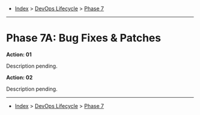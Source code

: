 <a id="top"></a>

- [Index](../index.md) > [DevOps Lifecycle](devops.md) > [Phase 7](phase_07.md)

---

<a id="actions"></a>

# Phase 7A: Bug Fixes & Patches

<a id="7a-01"></a>

**Action: 01**

Description pending.

<a id="7a-02"></a>

**Action: 02**

Description pending.

---

- [Index](../index.md) > [DevOps Lifecycle](devops.md) > [Phase 7](phase_07.md)
